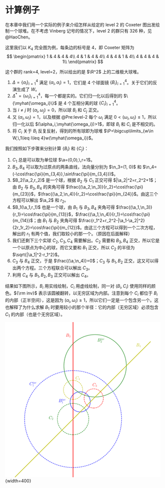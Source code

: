 # 计算例子

在本章中我们用一个实际的例子来介绍怎样从给定的 level 2 的 Coxeter 图出发绘制一个球堆。在不考虑 Vinberg 记号的情况下，level 2 的群只有 326 种，见 @HaoChen。


这里我们以 $K_4$ 完全图为例，每条边的标号是 4，即 Coxeter 矩阵为
$$
\begin{pmatrix}
1 & 4 & 4 & 4\\
4 & 1 & 4 & 4\\
4 & 4 & 1 & 4\\
4 & 4 & 4 & 1\\
\end{pmatrix}
$$

这个群的 rank=4, level=2，所以给出的是 $\R^2$ 上的二维极大球堆。

1. $\Delta=\{\alpha_i\}_{i=1}^4$ 满足 $(\alpha_i,\alpha_i)=1$，它们是 4 个球面镜 $\{B_i\}_{i=1}^4$。关于它们的反演生成了 $W$。
2. $\Delta^\ast = \{\omega_i\}_{i=1}^4$，每一个都是实的。它们归一化以后得到的 $\{\myhat{\omega_i}\}$ 是 4 个互相分离的球 $\{C_i\}_{i=1}^4$。
3. 当 $i\ne j$ 时 $(\alpha_i, \omega_j)=0$，所以球 $B_i$ 和 $C_j$ 正交。
4. 又 $(\alpha_i,\omega_i)=1$，以及根据 @Pre:level-2 每个 $\omega_i$ 满足 $0<(\omega_i,\omega_i)\leq1$，所以归一化以后 $(\alpha_i,\myhat{\omega_i})>1$，即球 $B_i$ 和 $C_i$ 是不相交的。
5. 将 ${C_i}$ 关于 $B_i$ 反复反射，得到的所有球即为球堆 $\P=\bigcup\limits_{w\in W,\,1\leq i\leq 4}w(\myhat{\omega_i})$。

我们按照如下步骤来分别计算 $\{B_i\}$ 和 $\{C_j\}$：

1. $C_1$ 总是可以取为单位球 $\a=(0,0),\,r=1$。
2. $B_3,B_4$ 可以取为过原点的两条直线，法向量分别为 $\n_3=(1, 0)$ 和 $\n_4=(-\cos\frac{\pi}{m_{3,4}},\sin\frac{\pi}{m_{3,4}})$。
3. $B_2(\a_2,r_2)$ 是一个球，根据 $B_2$ 与 $C_1$ 正交可得 $|\a_2|^2=r_2^2+1$；由 $B_2$ 与 $B_3,B_4$ 的夹角可得 $\frac{(\a_2,\n_3)}{r_2}=\cos\frac{\pi}{m_{23}}$，$\frac{(\a_2,\n_4)}{r_2}=\cos\frac{\pi}{m_{24}}$。由这三个方程可以解出 $\a_2$ 和 $r_2$。
4. $B_1(\a_1,r_1)$ 也是一个球，由 $B_1$ 与 $B_3,B_4$ 夹角可得 $\frac{(\a_1,\n_3)}{r_1}=\cos\frac{\pi}{m_{13}}$，$\frac{(\a_1,\n_4)}{r_1}=\cos\frac{\pi}{m_{14}}$；由 $B_1$ 与 $B_2$ 夹角可得 $\frac{r_1^2+r_2^2-|\a_1-\a_2|^2}{2r_1r_2}=\cos\frac{\pi}{m_{12}}$。由这三个方程可以得到一个二次方程，解出的 $r_1$ 有两个值，我们取较小的那一个。（原因在后面解释）
5. 我们还剩下三个实球 $C_2,C_3,C_4$ 需要解出。$C_2$ 需要和 $B_3,B_4$ 正交，所以它是一个以原点为中心的球，而它又要和 $B_1$ 正交，所以 $C_2$ 的半径为 $\sqrt{|\a_1|^2-r_1^2}$。
6. $C_3$ 与 $B_4$ 正交，于是 $\frac{(\a,\n_4)}=0$；$C_3$ 与 $B_1,B_2$ 正交，这又可以得出两个方程。三个方程联合可以解出 $C_3$。
7. 利用 $C_4$ 与 $B_1,B_2,B_3$ 正交可以解出 $C_4$。

结果如下图所示，$B_i$ 用实线绘制，$C_i$ 用虚线绘制，同一对 $(B_i,C_i)$ 使用同样的颜色。${\rm inv}$ 表示该圆被翻转，以无穷区域为内部。注意到每个 $C_i$ 都位于 $B_i$ 的内部（正半空间），这是因为 $(\alpha_i,\omega_i)\geq1$，所以它们一定是一个包含另一个。这也解释了为什么求解 $B_1$ 时要用较小的那个半径：它的内部（无穷区域）必须包含 $C_1$ 的内部（也是个无穷区域）。

![](images/balls.svg){width=400}